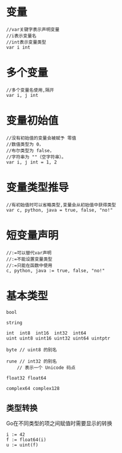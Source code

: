 # 变量
```
//var关键字表示声明变量
//i表示变量名
//int表示变量类型
var i int
```
# 多个变量
```
//多个变量名使用,隔开
var i, j int
```

# 变量初始值
```
//没有初始值的变量会被赋予 零值
//数值类型为 0，
//布尔类型为 false，
//字符串为 ""（空字符串）。
var i, j int = 1, 2
```

# 变量类型推导
```
//有初始值时可以省略类型,变量会从初始值中获得类型
var c, python, java = true, false, "no!"
```

# 短变量声明
```
//:=可以替代var声明
//:=不能设置变量类型
//:=只能在函数中使用
c, python, java := true, false, "no!"
```

# 基本类型
```
bool

string

int  int8  int16  int32  int64
uint uint8 uint16 uint32 uint64 uintptr

byte // uint8 的别名

rune // int32 的别名
    // 表示一个 Unicode 码点

float32 float64

complex64 complex128
```

## 类型转换
Go在不同类型的项之间赋值时需要显示的转换
```
i := 42
f := float64(i)
u := uint(f)
```
